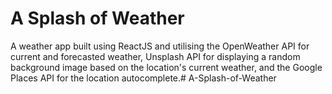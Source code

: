 # A Splash of Weather
A weather app built using ReactJS and utilising the OpenWeather API for current and forecasted weather, Unsplash API for displaying a random background image based on the location's current weather, and the Google Places API for the location autocomplete.#   A - S p l a s h - o f - W e a t h e r  
 